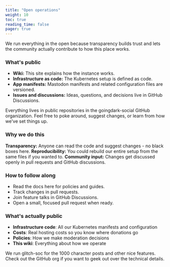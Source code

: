 ```yaml
---
title: "Open operations"
weight: 10
toc: true
reading_time: false
pager: true
---
```


We run everything in the open because transparency builds trust and lets the community actually contribute to how this place works.

### What's public

- **Wiki:** This site explains how the instance works.
- **Infrastructure as code:** The Kubernetes setup is defined as code.
- **App manifests:** Mastodon manifests and related configuration files are versioned.
- **Issues and discussions:** Ideas, questions, and decisions live in GitHub Discussions.

Everything lives in public repositories in the goingdark-social GitHub organization. Feel free to poke around, suggest changes, or learn from how we've set things up.

### Why we do this

**Transparency:** Anyone can read the code and suggest changes - no black boxes here.
**Reproducibility:** You could rebuild our entire setup from the same files if you wanted to.
**Community input:** Changes get discussed openly in pull requests and GitHub discussions.

### How to follow along

- Read the docs here for policies and guides.
- Track changes in pull requests.
- Join feature talks in GitHub Discussions.
- Open a small, focused pull request when ready.

### What's actually public

- **Infrastructure code**: All our Kubernetes manifests and configuration
- **Costs**: Real hosting costs so you know where donations go  
- **Policies**: How we make moderation decisions
- **This wiki**: Everything about how we operate

We run glitch-soc for the 1000 character posts and other nice features. Check out the GitHub org if you want to geek out over the technical details.
